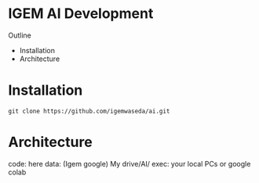 
# IGEM AI Development
Outline 
  - Installation
  - Architecture

# Installation
 ```
 git clone https://github.com/igemwaseda/ai.git
 ```
# Architecture
code: here
data: (Igem google) My drive/AI/
exec: your local PCs or google colab
